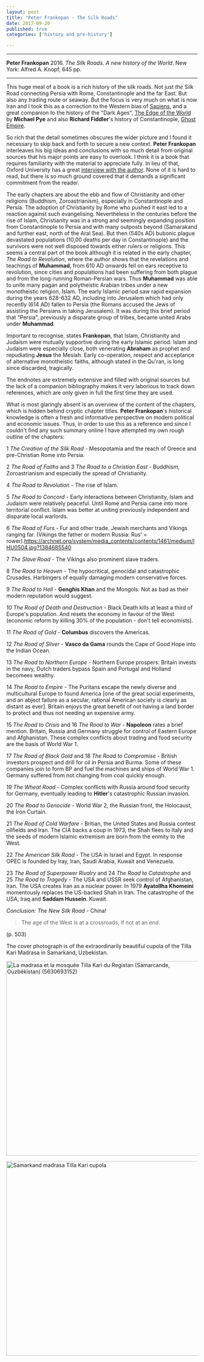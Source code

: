 ```yaml
---
layout: post
title: "Peter Frankopan - The Silk Roads"
date: 2017-09-20
published: true
categories: ['history and pre-history']

---
```



***
<b>Peter Frankopan</b> 2016. _The Silk Roads. A new history of the World_. New York: Alfred A. Knopf, 645 pp.

***


<img align="right" src="http://knopfdoubleday.com/wp-content/uploads/2016/02/Silk-Roads-jkt-for-web.jpg" alt="" />

This huge meal of a book is a rich history of the silk roads.  Not just _the_ Silk Road connecting Persia with Rome, Constantinople and the far East.  But also any trading route or seaway.  But the focus is very much on what is now Iran and 
I took this as a correction to the Western bias of [Sapiens](http://timeteam.github.io/history%20and%20pre-history/2017/09/04/sapiens.html), and a great companion to the history of the "Dark Ages", [The Edge of the World](http://timeteam.github.io/history%20and%20pre-history/2016/01/11/The-edge-of-the-world.html) by **Michael Pye** and also **Richard Fiddler**'s  history of Constantinople, [Ghost Empire](http://timeteam.github.io/history%20and%20pre-history/2017/01/04/ghost-empire.html).  

So rich that the detail sometimes obscures the wider picture and I found it necessary to skip back and forth to secure a new context.  **Peter Frankopan** interleaves his big ideas and conclusions with so much detail from original sources that his  major points are easy to overlook.  I think it is a book that requires  familiarity with the material to appreciate fully. In lieu of that, Oxford University has a great [interview with the author](http://www.oxfordtoday.ox.ac.uk/interviews/turning-history-its-head-peter-frankopan-author-silk-roads-following-call-east). None of it is hard to read, but there is so much ground covered that it demands a significant commitment from the reader.

The early chapters are about the ebb and flow of Christianity and other religions (Buddhism, Zoroastrianism), especially in Constantinople and Persia.  The adoption of Christianity by Rome who pushed it east led to a reaction against such evangelising.  Nevertheless in the centuries before the rise of Islam, Christianity was in a strong and seemingly expanding position from Constantinople to Persia and with many outposts beyond (Samarakand and further east, north of the Aral Sea).  But then (540s AD) bubonic plague devastated populations (10,00 deaths per day in Constantinople) and the survivors were not well disposed towards either rulers or religions.  This seems a central part of the book although it is related in the early chapter, _The Road to Revolution_, where the author shows that the revelations and teachings of **Muhammad**, from 610 AD onwards fell on ears receptive to revolution, since cities and populations had been suffering from both plague and from the long-running Roman-Persian wars.  Thus **Muhammad** was able to unite many pagan and polytheistic Arabian tribes under a new monotheistic religion, Islam.  The early Islamic period saw rapid expansion during the years 628-632 AD, including into Jerusalem which had only recently (614 AD) fallen to Persia (the Romans accused the Jews of assisting the Persians in taking Jerusalem).  It was during this brief period that "Persia", previously a disparate group of tribes, became united Arabs under **Muhammad**. 
 
Important to recognise, states **Frankopan**, that Islam, Christianity and Judaism were mutually supportive  during the early Islamic period.  Islam and Judaism were especially close, both venerating **Abraham** as prophet and repudiating **Jesus** the Mesiah.  Early co-operation, respect and acceptance of alternative monotheistic faiths, although stated in the Qu'ran, is long since discarded, tragically. 

The endnotes are extremely extensive and filled with original sources but the lack of a companion bibliography makes it very laborious to track down references, which are only given in full the first time they are used.

What is most glaringly absent is an overview of the content of the chapters, which is hidden behind cryptic chapter titles.  **Peter Frankopan**'s historical knowledge is often a fresh and informative perspective on modern political and economic issues.  Thus, in order to use this as a reference and since I couldn't find any such summary online I have attempted my own rough outline of the chapters:

1 _The Creation of the Silk Road_  - Mesopotamia and the reach of Greece and pre-Christian Rome into Persia.

2 _The Road of Faiths_ and 3 _The Road to a Christian East_ - Buddhism, Zoroastrianism and especially the spread of Christianity. 

4 _The Road to Revolution_  - The rise of Islam.

5 _The Road to Concord_  - Early interactions between Christianity, Islam and Judaism were relatively peaceful.  Until Rome and Persia came into more territorial conflict.  Islam was better at uniting previously independent and disparate local warlords. 

6 _The Road of Furs_  - Fur and other trade.  Jewish merchants and Vikings ranging far. (Vikings the father or modern Russia:  Rus' = rower).https://archnet.org/system/media_contents/contents/1461/medium/IHU0504.jpg?1384685540

7 _The Slave Road_  - The Vikings also prominent slave traders.

8 _The Road to Heaven_  - The hypocritical, genocidal and catastrophic Crusades.  Harbingers of equally damaging modern conservative forces.

9 _The Road to Hell_  - **Genghis Khan** and the Mongols.  Not as bad as their modern reputation would suggest.

10 _The Road of Death and Destruction_  - Black Death kills at least a third of Europe's population. And resets the economy in favour of the West (economic reform by killing 30% of the population - don't tell economists).

11 _The Road of Gold_  - **Columbus** discovers the Americas.

12 _The Road of Silver_  - **Vasco da Gama** rounds the Cape of Good Hope into the Indian Ocean.  

13 _The Road to Northern Europe_  - Northern Europe prospers: Britain invests in the navy, Dutch traders bypass Spain and Portugal and Holland becomees wealthy.

14 _The Road to Empire_  - The Puritans escape the newly diverse and multicultural Europe to found America [one of the great social experiments, and an abject failure as a secular, rational American society is clearly as distant as ever]. Britain enjoys the great benefit of not having a land border to protect and thus not needing an expensive army. 

15 _The Road to Crisis_ and 16 _The Road to War_  - **Napoleon** rates a brief mention.  Britain, Russia and Germany struggle for control of Eastern Europe and Afghanistan.  These complex conflicts about trading and food security are the basis of World War 1. 

17 _The Road of Black Gold_ and 18 _The Road to Compromise_  - British investors prospect and drill for oil in Persia and Burma. Some of these companies join to form BP and fuel the machines and ships of World War 1.  Germany suffered from not changing from coal quickly enough.

19 _The Wheat Road_  - Complex conflicts with Russia around food security for Germany, eventually leading to **Hitler**'s catastrophic Russian invasion.

20 _The Road to Genocide_  - World War 2, the Russian front, the Holocaust, the Iron Curtain.

21 _The Road of Cold Warfare_  - Britian, the United States and Russia contest oilfields and Iran.  The CIA backs a coup in 1973, the Shah flees to Italy and the seeds of modern Islamic extremism are born from the enmity to the West.

22 _The American Silk Road_  - The USA in Israel and Egypt.  In response OPEC is founded by Iray, Iran, Saudi Arabia, Kuwait and Venezuela.

23 _The Road of Superpower Rivalry_ and 24 _The Road to Catastrophe_ and 25 _The Road to Tragedy_  - The USA and USSR seek control of Afghanistan, Iran.  The USA creates Iran as a nuclear power.  In 1979 **Ayatollha Khomeini** momentously replaces the US-backed Shah in Iran.  The catastrophe of the USA, Iraq and **Saddam Hussein**.  Kuwait.

_Conclusion: The New Silk Road_  - China!  

> The age of the West is at a crossroads, if not at an end.

(p. 503)


The cover photograph is of the extraordinarily beautiful cupola of the Tilla Kari Madrasa in Samarkand, Uzbekistan. 

<a title="By Jean-Pierre Dalbéra from Paris, France [CC BY 2.0 (http://creativecommons.org/licenses/by/2.0)], via Wikimedia Commons" href="https://commons.wikimedia.org/wiki/File%3ALa_madrasa_et_la_mosqu%C3%A9e_Tilla_Kari_du_Registan_(Samarcande%2C_Ouzb%C3%A9kistan)_(5630693152).jpg"><img width="512" alt="La madrasa et la mosquée Tilla Kari du Registan (Samarcande, Ouzbékistan) (5630693152)" src="https://upload.wikimedia.org/wikipedia/commons/thumb/1/17/La_madrasa_et_la_mosqu%C3%A9e_Tilla_Kari_du_Registan_%28Samarcande%2C_Ouzb%C3%A9kistan%29_%285630693152%29.jpg/512px-La_madrasa_et_la_mosqu%C3%A9e_Tilla_Kari_du_Registan_%28Samarcande%2C_Ouzb%C3%A9kistan%29_%285630693152%29.jpg"/></a>

<a title="By Patrickringgenberg (Own work) [GFDL (http://www.gnu.org/copyleft/fdl.html) or CC BY-SA 3.0 (http://creativecommons.org/licenses/by-sa/3.0)], via Wikimedia Commons" href="https://commons.wikimedia.org/wiki/File%3ASamarkand_madrasa_Tilla_Kari_cupola.JPG"><img width="512" alt="Samarkand madrasa Tilla Kari cupola" src="https://upload.wikimedia.org/wikipedia/commons/thumb/2/22/Samarkand_madrasa_Tilla_Kari_cupola.JPG/682px-Samarkand_madrasa_Tilla_Kari_cupola.JPG"/></a> 

